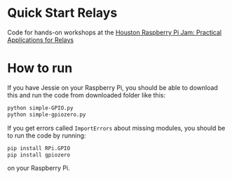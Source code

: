 # Quick Start Relays

Code for hands-on workshops at the [Houston Raspberry Pi Jam: Practical Applications for Relays](http://www.meetup.com/Houston-Raspberry-Pi-Users-Group/events/231550557/)

# How to run

If you have Jessie on your Raspberry Pi, you should be able to download this and run the code from downloaded folder like this:

```sh
python simple-GPIO.py
python simple-gpiozero.py
```

If you get errors called `ImportErrors` about missing modules, you should be to run the code by running:

```sh
pip install RPi.GPIO
pip install gpiozero
```

on your Raspberry Pi.

